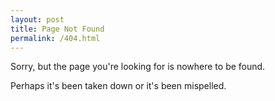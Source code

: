```yaml
---
layout: post
title: Page Not Found
permalink: /404.html
---
```


Sorry, but the page you're looking for is nowhere to be found.

Perhaps it's been taken down or it's been mispelled.
